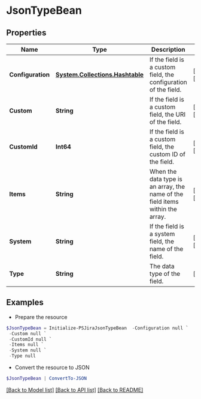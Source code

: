 # JsonTypeBean
## Properties

Name | Type | Description | Notes
------------ | ------------- | ------------- | -------------
**Configuration** | [**System.Collections.Hashtable**](AnyType.md) | If the field is a custom field, the configuration of the field. | [optional] [readonly] 
**Custom** | **String** | If the field is a custom field, the URI of the field. | [optional] [readonly] 
**CustomId** | **Int64** | If the field is a custom field, the custom ID of the field. | [optional] [readonly] 
**Items** | **String** | When the data type is an array, the name of the field items within the array. | [optional] [readonly] 
**System** | **String** | If the field is a system field, the name of the field. | [optional] [readonly] 
**Type** | **String** | The data type of the field. | [readonly] 

## Examples

- Prepare the resource
```powershell
$JsonTypeBean = Initialize-PSJiraJsonTypeBean  -Configuration null `
 -Custom null `
 -CustomId null `
 -Items null `
 -System null `
 -Type null
```

- Convert the resource to JSON
```powershell
$JsonTypeBean | ConvertTo-JSON
```

[[Back to Model list]](../README.md#documentation-for-models) [[Back to API list]](../README.md#documentation-for-api-endpoints) [[Back to README]](../README.md)

